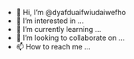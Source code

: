 - 👋 Hi, I’m @dyafduaifwiudaiwefho
- 👀 I’m interested in ...
- 🌱 I’m currently learning ...
- 💞️ I’m looking to collaborate on ...
- 📫 How to reach me ...

<!---
dyafduaifwiudaiwefho/dyafduaifwiudaiwefho is a ✨ special ✨ repository because its `README.md` (this file) appears on your GitHub profile.
You can click the Preview link to take a look at your changes.
--->
